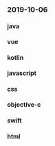 ### 2019-10-06

#### java

#### vue

#### kotlin

#### javascript

#### css

#### objective-c

#### swift

#### html
